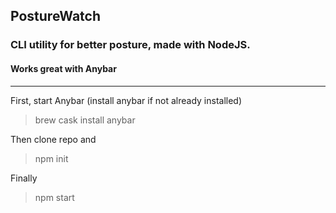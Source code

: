 ## PostureWatch
### CLI utility for better posture, made with NodeJS. 
#### Works great with Anybar

---

First, start Anybar
(install anybar if not already installed)
> brew cask install anybar

Then clone repo and 
> npm init

Finally 
> npm start 
